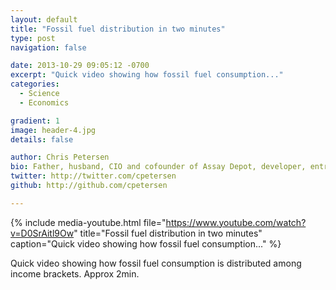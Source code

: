 ```yaml
---
layout: default
title: "Fossil fuel distribution in two minutes"
type: post
navigation: false

date: 2013-10-29 09:05:12 -0700
excerpt: "Quick video showing how fossil fuel consumption..."
categories:
  - Science
  - Economics

gradient: 1
image: header-4.jpg
details: false

author: Chris Petersen
bio: Father, husband, CIO and cofounder of Assay Depot, developer, entrepreneur and technologist.
twitter: http://twitter.com/cpetersen
github: http://github.com/cpetersen

---
```


{% include media-youtube.html file="https://www.youtube.com/watch?v=D0SrAitl9Ow" title="Fossil fuel distribution in two minutes" caption="Quick video showing how fossil fuel consumption..." %}

Quick video showing how fossil fuel consumption is distributed among income brackets. Approx 2min. 

 
